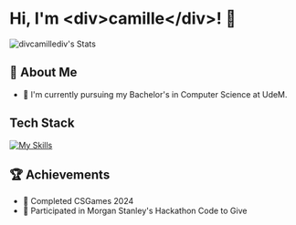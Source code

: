 # Hi, I'm \<div>camille\</div>! 👋

![divcamillediv's Stats](https://github-readme-stats.vercel.app/api?username=divcamillediv&theme=vue-dark&show_icons=true&hide_border=true&count_private=true)

## 🚀 About Me

- 🔭 I'm currently pursuing my Bachelor's in Computer Science at UdeM.

## Tech Stack
[![My Skills](https://skillicons.dev/icons?i=js,ts,react,html,css,python)](https://skillicons.dev)

## 🏆 Achievements

- 🌟 Completed CSGames 2024
- 🌟 Participated in Morgan Stanley's Hackathon Code to Give 
